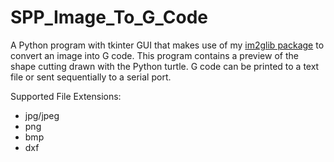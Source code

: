 # SPP_Image_To_G_Code

A Python program with tkinter GUI that makes use of my [im2glib package](https://github.com/SPPProject/im2glib/ "im2glib") to convert an image into G code. This program contains a preview of the shape cutting drawn with the Python turtle. G code can be printed to a text file or sent sequentially to a serial port.

Supported File Extensions:
* jpg/jpeg
* png
* bmp
* dxf
